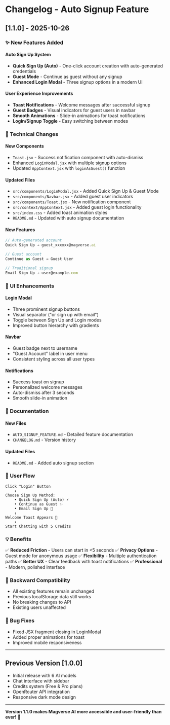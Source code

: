 # Changelog - Auto Signup Feature

## [1.1.0] - 2025-10-26

### ✨ New Features Added

#### Auto Sign Up System
- **Quick Sign Up (Auto)** - One-click account creation with auto-generated credentials
- **Guest Mode** - Continue as guest without any signup
- **Enhanced Login Modal** - Three signup options in a modern UI

#### User Experience Improvements
- **Toast Notifications** - Welcome messages after successful signup
- **Guest Badges** - Visual indicators for guest users in navbar
- **Smooth Animations** - Slide-in animations for toast notifications
- **Login/Signup Toggle** - Easy switching between modes

### 🔧 Technical Changes

#### New Components
- `Toast.jsx` - Success notification component with auto-dismiss
- Enhanced `LoginModal.jsx` with multiple signup options
- Updated `AppContext.jsx` with `loginAsGuest()` function

#### Updated Files
- `src/components/LoginModal.jsx` - Added Quick Sign Up & Guest Mode
- `src/components/Navbar.jsx` - Added guest user indicators
- `src/components/Toast.jsx` - New notification component
- `src/context/AppContext.jsx` - Added guest login functionality
- `src/index.css` - Added toast animation styles
- `README.md` - Updated with auto signup documentation

#### New Features
```javascript
// Auto-generated account
Quick Sign Up → guest_xxxxxx@magverse.ai

// Guest account
Continue as Guest → Guest User

// Traditional signup
Email Sign Up → user@example.com
```

### 🎨 UI Enhancements

#### Login Modal
- Three prominent signup buttons
- Visual separator ("or sign up with email")
- Toggle between Sign Up and Login modes
- Improved button hierarchy with gradients

#### Navbar
- Guest badge next to username
- "Guest Account" label in user menu
- Consistent styling across all user types

#### Notifications
- Success toast on signup
- Personalized welcome messages
- Auto-dismiss after 3 seconds
- Smooth slide-in animation

### 📝 Documentation

#### New Files
- `AUTO_SIGNUP_FEATURE.md` - Detailed feature documentation
- `CHANGELOG.md` - Version history

#### Updated Files
- `README.md` - Added auto signup section

### 🚀 User Flow

```
Click "Login" Button
    ↓
Choose Sign Up Method:
    • Quick Sign Up (Auto) ⚡
    • Continue as Guest ✨
    • Email Sign Up 📧
    ↓
Welcome Toast Appears 🎉
    ↓
Start Chatting with 5 Credits
```

### 💡 Benefits

✅ **Reduced Friction** - Users can start in <5 seconds
✅ **Privacy Options** - Guest mode for anonymous usage
✅ **Flexibility** - Multiple authentication paths
✅ **Better UX** - Clear feedback with toast notifications
✅ **Professional** - Modern, polished interface

### 🔄 Backward Compatibility

- All existing features remain unchanged
- Previous localStorage data still works
- No breaking changes to API
- Existing users unaffected

### 🐛 Bug Fixes

- Fixed JSX fragment closing in LoginModal
- Added proper animations for toast
- Improved mobile responsiveness

---

## Previous Version [1.0.0]

- Initial release with 6 AI models
- Chat interface with sidebar
- Credits system (Free & Pro plans)
- OpenRouter API integration
- Responsive dark mode design

---

**Version 1.1.0 makes Magverse AI more accessible and user-friendly than ever!** 🎉
